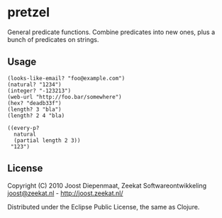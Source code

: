 # pretzel

General predicate functions.
Combine predicates into new ones, plus a bunch of predicates on strings.

## Usage

    (looks-like-email? "foo@example.com")
    (natural? "1234")
    (integer? "-123213")
    (web-url "http://foo.bar/somewhere")
    (hex? "deadb33f")
    (length? 3 "bla")
    (length? 2 4 "bla)
   
    ((every-p?
      natural
      (partial length 2 3))
     "123")
      
## License

Copyright (C) 2010 Joost Diepenmaat, Zeekat Softwareontwikkeling
joost@zeekat.nl - http://joost.zeekat.nl/

Distributed under the Eclipse Public License, the same as Clojure.
